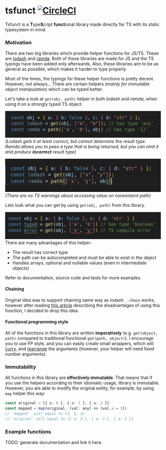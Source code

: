 # tsfunct [![CircleCI](https://circleci.com/gh/Siegrift/tsfunct.svg?style=svg)](https://circleci.com/gh/Siegrift/tsfunct)
Tsfunct is a **T**ype**S**cript **funct**ional library made directly for TS with its static
typesystem in mind.

### Motivation
There are two big libraries which provide helper functions for JS/TS. These are
[lodash](https://github.com/lodash/lodash) and [ramda](https://github.com/ramda/ramda). Both of
these libraries are made for JS and the TS typings have been added only afterwards. Also, these
libraries aim to be as general as possible, which makes it harder to type properly.

Most of the times, the typings for these helper functions is pretty decent. However, not always...
There are certain helpers *(mainly for immutable object manipulation)* which can be typed better.

Let's take a look at `get(obj, path)` helper in both *lodash* and *ramda*, when using it on a
strongly typed TS object.

![Weak typed result](assets/weak_typed_get.png) 
*(Lodash gets it at least correct, but cannot
determine the result type. Ramda allows you to pass a type that is being returned, but you can omit
it and produce **incorrect** result type)*

![No compile error](assets/no_compile_error.png)
*(There are no TS warnings about accessing value on
nonexistent path)*

Lets look what you can get by using `get(obj, path)` from this library. 

![Strongly typed get helper](assets/get_strong_typed.png) 
There are many advantages of this helper:
* The result has correct type
* The path can be autocompleted and must be able to exist in the object
* Handles arrays, optional and nullable values (even in intermediate objects)

Refer to documentation, source code and tests for more examples.

#### Chaining
Original idea was to support chaining same way as lodash `_.chain` works, however after reading
[this article](https://medium.com/making-internets/why-using-chain-is-a-mistake-9bc1f80d51ba)
describing the disadvantages of using this function, I decided to drop this idea.

#### Functional programming style
All of the functions in this library are written **imperatively** (e.g. `get(object, path)` compared
to traditional functional `get(path, object)`). I encourage you to use FP style, and you can easily
create small wrappers, which will [curry](https://lodash.com/docs/4.17.11#curry), and
[rearrange](https://lodash.com/docs/4.17.11#rearg) the arguments (however, your helper will need
fixed number arguments).

### Immutability
All functions in this library are **effectively immutable**. That means that if you use the helpers
according to their idiomatic usage, library is immutable. However, you are able to modify the
original entity, for example, by using `map` helper this way:

```javascript
const original = [{ a: 0 }, { a: 1 }, { a: 2 }]
const mapped = map(original, (val: any) => (val.a = 3))
// 'mapped'  will equal to [3, 3, 3]
// 'original' will equal to [{ a: 3 }, { a: 3 }, { a: 3 }]
```

### Example functions

TODO: generate documentation and link it here.
